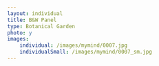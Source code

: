 ```yaml
---
layout: individual
title: B&W Panel
type: Botanical Garden
photo: y
images:
    individual: /images/mymind/0007.jpg
    individualSmall: /images/mymind/0007_sm.jpg
---
```

